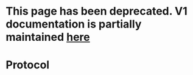# This page has been deprecated. V1 documentation is partially maintained [here](https://docs.balancer.fi/v/v1/core-concepts/protocol/)

# Protocol

